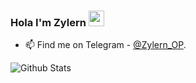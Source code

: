 ### Hola I'm Zylern <img src="https://media.giphy.com/media/hvRJCLFzcasrR4ia7z/giphy.gif" width="25px">

- 📫 Find me on Telegram - [@Zylern_OP](https://t.me/Zylern_OP).


![Github Stats](https://github-readme-stats.vercel.app/api?username=Zylern&theme=buefy&show_icons=true)
